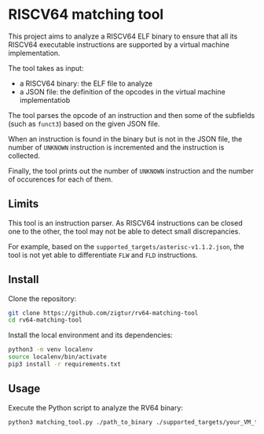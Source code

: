 # RISCV64 matching tool

This project aims to analyze a RISCV64 ELF binary to ensure that all its RISCV64 executable instructions
are supported by a virtual machine implementation.

The tool takes as input:
- a RISCV64 binary: the ELF file to analyze
- a JSON file: the definition of the opcodes in the virtual machine implementatiob

The tool parses the opcode of an instruction and then some of the subfields (such as `funct3`) based on the given JSON file.

When an instruction is found in the binary but is not in the JSON file, the number of `UNKNOWN` instruction is incremented
and the instruction is collected.

Finally, the tool prints out the number of `UNKNOWN` instruction and the number of occurences for each of them.


## Limits

This tool is an instruction parser. As RISCV64 instructions can be closed one to the other,
the tool may not be able to detect small discrepancies.

For example, based on the `supported_targets/asterisc-v1.1.2.json`, the tool is not yet able to differentiate
`FLW` and `FLD` instructions.

## Install

Clone the repository:

```bash
git clone https://github.com/zigtur/rv64-matching-tool
cd rv64-matching-tool
```

Install the local environment and its dependencies:

```bash
python3 -m venv localenv
source localenv/bin/activate
pip3 install -r requirements.txt
```

## Usage

Execute the Python script to analyze the RV64 binary:

```bash
python3 matching_tool.py ./path_to_binary ./supported_targets/your_VM_target.json
```




